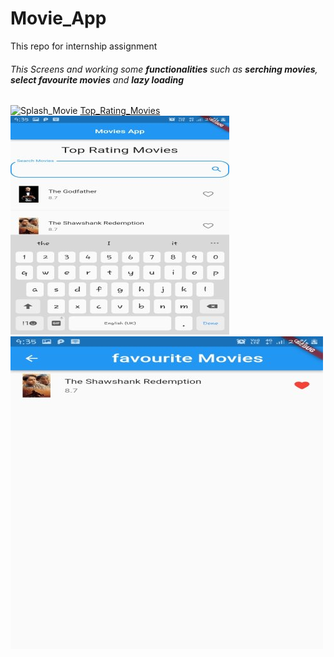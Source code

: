 # Movie_App
This repo for internship assignment

###### This Screens and working some __functionalities__ such as __serching movies__, __select favourite movies__ and __lazy loading__

![Splash_Movie](SplashMovie.jpeg)
[Top_Rating_Movies](TopRatingMovies.jpeg)
![Searching_Movie](Searching_Screen.jpeg)
![Favouirte_Movies](Favourites_Movies.jpeg)

